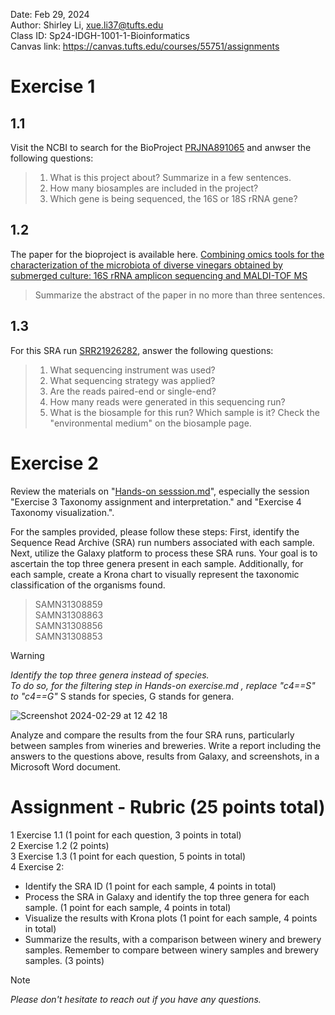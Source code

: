 Date: Feb 29, 2024   
Author: Shirley Li, xue.li37@tufts.edu     
Class ID: Sp24-IDGH-1001-1-Bioinformatics    
Canvas link: https://canvas.tufts.edu/courses/55751/assignments

# Exercise 1 
## 1.1
Visit the NCBI to search for the BioProject [PRJNA891065](https://www.ncbi.nlm.nih.gov/bioproject/?term=PRJNA891065) and anwser the following questions:           
>1. What is this project about? Summarize in a few sentences.     
>2. How many biosamples are included in the project?
>3. Which gene is being sequenced, the 16S or 18S rRNA gene?

## 1.2
The paper for the bioproject is available here. [Combining omics tools for the characterization of the microbiota of diverse vinegars obtained by submerged culture: 16S rRNA amplicon sequencing and MALDI-TOF MS](https://www.ncbi.nlm.nih.gov/pmc/articles/PMC9767973/)

>Summarize the abstract of the paper in no more than three sentences.

## 1.3
For this SRA run [SRR21926282](https://www.ncbi.nlm.nih.gov/sra/?term=SRR21926282), answer the following questions:     
>1. What sequencing instrument was used?
>2. What sequencing strategy was applied?
>3. Are the reads paired-end or single-end?
>4. How many reads were generated in this sequencing run?
>5. What is the biosample for this run? Which sample is it? Check the "environmental medium" on the biosample page.

# Exercise 2 
Review the materials on "[Hands-on sesssion.md](https://github.com/shirleyxueli41/Tufts_workshops/blob/main/IGDH-1001_2024Feb/Hands-on%20session.md)", especially the session "Exercise 3 Taxonomy assignment and interpretation." and "Exercise 4 Taxonomy visualization.". 

For the samples provided, please follow these steps: First, identify the Sequence Read Archive (SRA) run numbers associated with each sample. Next, utilize the Galaxy platform to process these SRA runs. Your goal is to ascertain the top three genera present in each sample. Additionally, for each sample, create a Krona chart to visually represent the taxonomic classification of the organisms found.

>SAMN31308859      
>SAMN31308863     
>SAMN31308856     
>SAMN31308853      
     
> [!WARNING]       
> *Identify the top three genera instead of species.*               
> *To do so, for the filtering step in Hands-on exercise.md , replace "c4==S" to "c4==G"*
> S stands for species, G stands for genera. 
           
![Screenshot 2024-02-29 at 12 42 18](https://github.com/shirleyxueli41/Tufts_workshops/assets/88347911/83959223-4da5-4ea2-b5fb-f7c7c50f2e1b)


Analyze and compare the results from the four SRA runs, particularly between samples from wineries and breweries.
Write a report including the answers to the questions above, results from Galaxy, and screenshots, in a Microsoft Word document.

# Assignment - Rubric (25 points total)               
1 Exercise 1.1 (1 point for each question, 3 points in total)      
2 Exercise 1.2 (2 points)     
3 Exercise 1.3 (1 point for each question, 5 points in total)      
4 Exercise 2:        
* Identify the SRA ID (1 point for each sample, 4 points in total)     
* Process the SRA in Galaxy and identify the top three genera for each sample. (1 point for each sample, 4 points in total)
* Visualize the results with Krona plots (1 point for each sample, 4 points in total)
* Summarize the results, with a comparison between winery and brewery samples. Remember to compare between winery samples and brewery samples. (3 points)

     
> [!NOTE]       
> *Please don't hesitate to reach out if you have any questions.*        


   
